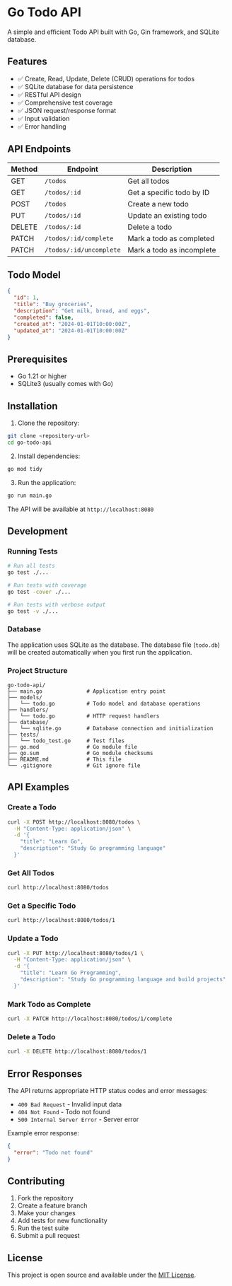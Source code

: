 # Go Todo API

A simple and efficient Todo API built with Go, Gin framework, and SQLite database.

## Features

- ✅ Create, Read, Update, Delete (CRUD) operations for todos
- ✅ SQLite database for data persistence
- ✅ RESTful API design
- ✅ Comprehensive test coverage
- ✅ JSON request/response format
- ✅ Input validation
- ✅ Error handling

## API Endpoints

| Method | Endpoint | Description |
|--------|----------|-------------|
| GET | `/todos` | Get all todos |
| GET | `/todos/:id` | Get a specific todo by ID |
| POST | `/todos` | Create a new todo |
| PUT | `/todos/:id` | Update an existing todo |
| DELETE | `/todos/:id` | Delete a todo |
| PATCH | `/todos/:id/complete` | Mark a todo as completed |
| PATCH | `/todos/:id/uncomplete` | Mark a todo as incomplete |

## Todo Model

```json
{
  "id": 1,
  "title": "Buy groceries",
  "description": "Get milk, bread, and eggs",
  "completed": false,
  "created_at": "2024-01-01T10:00:00Z",
  "updated_at": "2024-01-01T10:00:00Z"
}
```

## Prerequisites

- Go 1.21 or higher
- SQLite3 (usually comes with Go)

## Installation

1. Clone the repository:
```bash
git clone <repository-url>
cd go-todo-api
```

2. Install dependencies:
```bash
go mod tidy
```

3. Run the application:
```bash
go run main.go
```

The API will be available at `http://localhost:8080`

## Development

### Running Tests

```bash
# Run all tests
go test ./...

# Run tests with coverage
go test -cover ./...

# Run tests with verbose output
go test -v ./...
```

### Database

The application uses SQLite as the database. The database file (`todo.db`) will be created automatically when you first run the application.

### Project Structure

```
go-todo-api/
├── main.go              # Application entry point
├── models/
│   └── todo.go          # Todo model and database operations
├── handlers/
│   └── todo.go          # HTTP request handlers
├── database/
│   └── sqlite.go        # Database connection and initialization
├── tests/
│   └── todo_test.go     # Test files
├── go.mod               # Go module file
├── go.sum               # Go module checksums
├── README.md            # This file
└── .gitignore           # Git ignore file
```

## API Examples

### Create a Todo

```bash
curl -X POST http://localhost:8080/todos \
  -H "Content-Type: application/json" \
  -d '{
    "title": "Learn Go",
    "description": "Study Go programming language"
  }'
```

### Get All Todos

```bash
curl http://localhost:8080/todos
```

### Get a Specific Todo

```bash
curl http://localhost:8080/todos/1
```

### Update a Todo

```bash
curl -X PUT http://localhost:8080/todos/1 \
  -H "Content-Type: application/json" \
  -d '{
    "title": "Learn Go Programming",
    "description": "Study Go programming language and build projects"
  }'
```

### Mark Todo as Complete

```bash
curl -X PATCH http://localhost:8080/todos/1/complete
```

### Delete a Todo

```bash
curl -X DELETE http://localhost:8080/todos/1
```

## Error Responses

The API returns appropriate HTTP status codes and error messages:

- `400 Bad Request` - Invalid input data
- `404 Not Found` - Todo not found
- `500 Internal Server Error` - Server error

Example error response:
```json
{
  "error": "Todo not found"
}
```

## Contributing

1. Fork the repository
2. Create a feature branch
3. Make your changes
4. Add tests for new functionality
5. Run the test suite
6. Submit a pull request

## License

This project is open source and available under the [MIT License](LICENSE). 